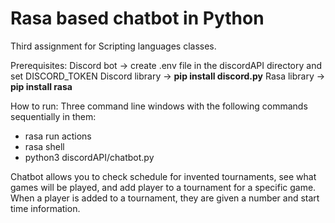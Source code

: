 # Rasa based chatbot in Python
Third assignment for Scripting languages classes.

Prerequisites:
 Discord bot -> create .env file in the discordAPI directory and set DISCORD_TOKEN
 Discord library -> __pip install discord.py__
 Rasa library -> __pip install rasa__
 
 How to run:
  Three command line windows with the following commands sequentially in them:
  - rasa run actions
  - rasa shell
  - python3 discordAPI/chatbot.py
 
Chatbot allows you to check schedule for invented tournaments, see what games will be played, and add player to a tournament for a specific game. 
When a player is added to a tournament, they are given a number and start time information.
